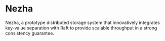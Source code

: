 # Nezha
Nezha, a prototype distributed storage system that innovatively integrates key-value separation with Raft to provide scalable throughput in a strong consistency guarantee.
